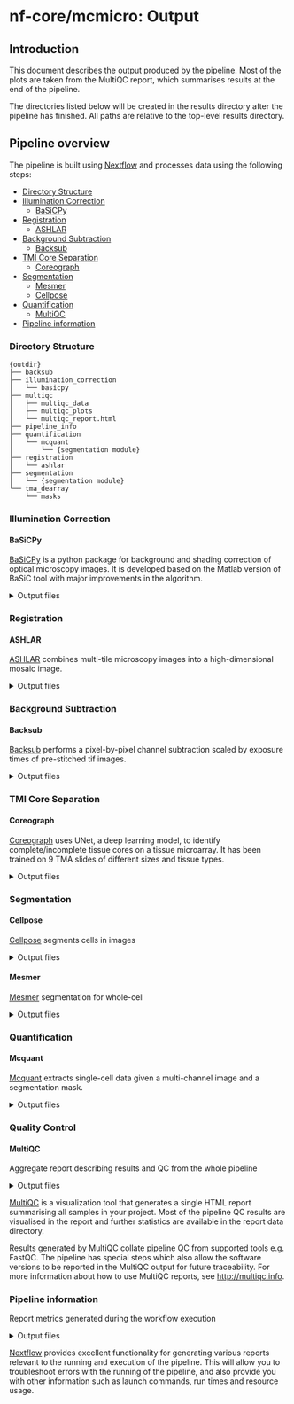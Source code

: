# nf-core/mcmicro: Output

## Introduction

This document describes the output produced by the pipeline. Most of the plots are taken from the MultiQC report, which summarises results at the end of the pipeline.

The directories listed below will be created in the results directory after the pipeline has finished. All paths are relative to the top-level results directory.

## Pipeline overview

The pipeline is built using [Nextflow](https://www.nextflow.io/) and processes data using the following steps:

- [Directory Structure](#directory-structure)
- [Illumination Correction](#illumination-correction)
  - [BaSiCPy](#basicpy)
- [Registration](#registration)
  - [ASHLAR](#ashlar)
- [Background Subtraction](#background-subtraction)
  - [Backsub](#backsub)
- [TMI Core Separation](#tmi-core-separation)
  - [Coreograph](#coreograph)
- [Segmentation](#segmentation)
  - [Mesmer](#mesmer)
  - [Cellpose](#cellpose)
- [Quantification](#quantification)
  - [MultiQC](#multiqc)
- [Pipeline information](#pipeline-information)

### Directory Structure
```
{outdir}
├── backsub
├── illumination_correction
│   └── basicpy
├── multiqc
│   ├── multiqc_data
│   ├── multiqc_plots
│   └── multiqc_report.html
├── pipeline_info
├── quantification
│   └── mcquant
│       └── {segmentation module}
├── registration
│   └── ashlar
├── segmentation
│   └── {segmentation module}
└── tma_dearray
    └── masks

```

### Illumination Correction

#### BaSiCPy
[BaSiCPy](https://nf-co.re/modules/basicpy/) is a python package for background and shading correction of optical microscopy images. It is developed based on the Matlab version of BaSiC tool with major improvements in the algorithm.

<details>
<summary>Output files</summary>

- {sample_name}.ome-dfp.{tiff,tif} : Tiff fields for dark field illumination correction
- {sample_name}.ome-ffp.{tiff,tif} : Tiff fields for flat field illumination correction

</details>

### Registration

#### ASHLAR
[ASHLAR](https://nf-co.re/modules/ashlar/) combines multi-tile microscopy images into a high-dimensional mosaic image.

<details>
<summary>Output files</summary>

- {sample_name}.ome.{tiff,tif} : A pyramidal, tiled OME-TIFF file created from input images.

</details>

### Background Subtraction

#### Backsub
[Backsub](https://nf-co.re/modules/backsub/) performs a pixel-by-pixel channel subtraction scaled by exposure times of pre-stitched tif images.

<details>
<summary>Output files</summary>

- markers_bs.csv : Marker file adjusted to match the background corrected image
- {sample_name}.backsub.ome.{tiff,tif} : Background corrected pyramidal ome.tif

</details>

### TMI Core Separation

#### Coreograph
[Coreograph](https://nf-co.re/modules/coreograph/) uses UNet, a deep learning model, to identify complete/incomplete tissue cores on a tissue microarray. It has been trained on 9 TMA slides of different sizes and tissue types.

<details>
<summary>Output files</summary>

- *[0-9]*.tif : Complete/Incomplete tissue cores
- centroidsY-X.txt : A text file listing centroids of each core in format Y, X
- masks/{image_count}_mask.tif : Binary masks for the Complete/Incomplete tissue cores
- TMA_MAP.tif : A TMA map showing labels and outlines

</details>

### Segmentation

#### Cellpose
[Cellpose](https://nf-co.re/modules/cellpose/) segments cells in images

<details>
<summary>Output files</summary>

- {sample_name}.ome_cp_masks.tif : labelled mask output from cellpose in tif format

</details>

#### Mesmer
[Mesmer](https://nf-co.re/modules/deepcell_mesmer/) segmentation for whole-cell

<details>
<summary>Output files</summary>

- mask_{sample_name}.tif : File containing the mask.

</details>

### Quantification

#### Mcquant

[Mcquant](https://nf-co.re/modules/mcquant/) extracts single-cell data given a multi-channel image and a segmentation mask.

<details>
<summary>Output files</summary>

- {sample_name}_mask_{sample_name}.csv : Quantified regionprops_table

</details>

### Quality Control

#### MultiQC
Aggregate report describing results and QC from the whole pipeline

<details markdown="1">
<summary>Output files</summary>

- `multiqc/`
  - `multiqc_report.html`: a standalone HTML file that can be viewed in your web browser.
  - `multiqc_data/`: directory containing parsed statistics from the different tools used in the pipeline.
  - `multiqc_plots/`: directory containing static images from the report in various formats.

</details>

[MultiQC](http://multiqc.info) is a visualization tool that generates a single HTML report summarising all samples in your project. Most of the pipeline QC results are visualised in the report and further statistics are available in the report data directory.

Results generated by MultiQC collate pipeline QC from supported tools e.g. FastQC. The pipeline has special steps which also allow the software versions to be reported in the MultiQC output for future traceability. For more information about how to use MultiQC reports, see <http://multiqc.info>.

### Pipeline information
Report metrics generated during the workflow execution

<details markdown="1">
<summary>Output files</summary>

- `pipeline_info/`
  - Reports generated by Nextflow: `execution_report.html`, `execution_timeline.html`, `execution_trace.txt` and `pipeline_dag.dot`/`pipeline_dag.svg`.
  - Reports generated by the pipeline: `pipeline_report.html`, `pipeline_report.txt` and `software_versions.yml`. The `pipeline_report*` files will only be present if the `--email` / `--email_on_fail` parameter's are used when running the pipeline.
  - Reformatted samplesheet files used as input to the pipeline: `samplesheet.valid.csv`.
  - Parameters used by the pipeline run: `params.json`.

</details>

[Nextflow](https://www.nextflow.io/docs/latest/tracing.html) provides excellent functionality for generating various reports relevant to the running and execution of the pipeline. This will allow you to troubleshoot errors with the running of the pipeline, and also provide you with other information such as launch commands, run times and resource usage.


<!-- Not currently using FastQC so commenting out for now
### FastQC
 Raw read QC
<details markdown="1">
<summary>Output files</summary>

- `fastqc/`
  - `*_fastqc.html`: FastQC report containing quality metrics.
  - `*_fastqc.zip`: Zip archive containing the FastQC report, tab-delimited data file and plot images.

</details>

[FastQC](http://www.bioinformatics.babraham.ac.uk/projects/fastqc/) gives general quality metrics about your sequenced reads. It provides information about the quality score distribution across your reads, per base sequence content (%A/T/G/C), adapter contamination and overrepresented sequences. For further reading and documentation see the [FastQC help pages](http://www.bioinformatics.babraham.ac.uk/projects/fastqc/Help/).

![MultiQC - FastQC sequence counts plot](images/mqc_fastqc_counts.png)

![MultiQC - FastQC mean quality scores plot](images/mqc_fastqc_quality.png)

![MultiQC - FastQC adapter content plot](images/mqc_fastqc_adapter.png)

:::note
The FastQC plots displayed in the MultiQC report shows _untrimmed_ reads. They may contain adapter sequence and potentially regions with low quality.
:::
-->